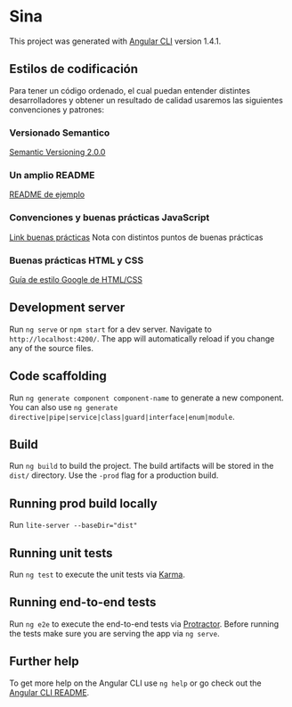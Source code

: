# Sina

This project was generated with [Angular CLI](https://github.com/angular/angular-cli) version 1.4.1.

## Estilos de codificación

Para tener un código ordenado, el cual puedan entender distintes desarrolladores y obtener un resultado de calidad usaremos las siguientes convenciones y patrones:

### Versionado Semantico

[Semantic Versioning 2.0.0](https://semver.org/)

### Un amplio README

[README de ejemplo](https://github.com/thephpleague/skeleton/blob/master/README.md)

### Convenciones y buenas prácticas JavaScript

[Link buenas prácticas](https://medium.com/@davidenq/gu%C3%ADa-de-estilo-convenciones-y-buenas-pr%C3%A1cticas-de-desarrollo-con-javascript-d2e9ef80d63b) Nota con distintos puntos de buenas prácticas

### Buenas prácticas HTML y CSS

[Guía de estilo Google de HTML/CSS](https://google.github.io/styleguide/htmlcssguide.html)

## Development server

Run `ng serve` or `npm start` for a dev server. Navigate to `http://localhost:4200/`. The app will automatically reload if you change any of the source files.

## Code scaffolding

Run `ng generate component component-name` to generate a new component. You can also use `ng generate directive|pipe|service|class|guard|interface|enum|module`.

## Build

Run `ng build` to build the project. The build artifacts will be stored in the `dist/` directory. Use the `-prod` flag for a production build.

## Running prod build locally

Run `lite-server --baseDir="dist"`

## Running unit tests

Run `ng test` to execute the unit tests via [Karma](https://karma-runner.github.io).

## Running end-to-end tests

Run `ng e2e` to execute the end-to-end tests via [Protractor](http://www.protractortest.org/).
Before running the tests make sure you are serving the app via `ng serve`.

## Further help

To get more help on the Angular CLI use `ng help` or go check out the [Angular CLI README](https://github.com/angular/angular-cli/blob/master/README.md).
